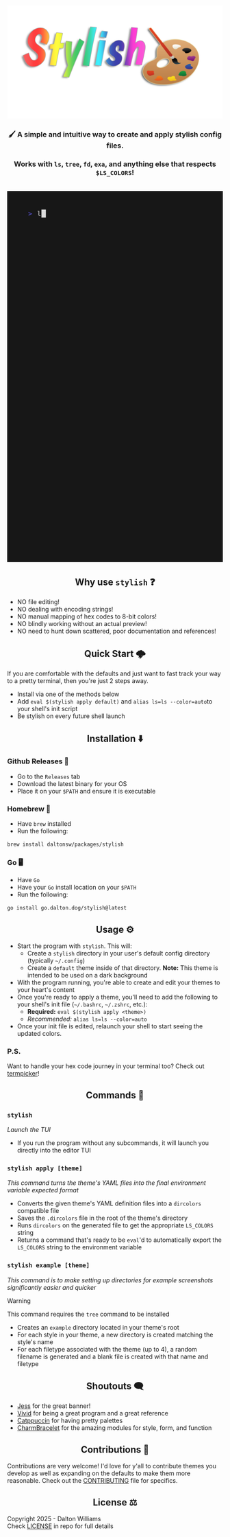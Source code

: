 <div align="center"">
    <img src="./assets/logo.png" />
    <h3>🖌️ A simple and intuitive way to create and apply stylish config files.</h3>
    <h3>Works with <code>ls</code>, <code>tree</code>, <code>fd</code>, <code>exa</code>, and anything else that respects <code>$LS_COLORS</code>!</h3>
    <br />
    <img src="./assets/demo.gif" />
</div>

<div align="center">
    <h2>Why use <code>stylish</code> ❓</h2>
</div>

- NO file editing!
- NO dealing with encoding strings!
- NO manual mapping of hex codes to 8-bit colors!
- NO blindly working without an actual preview!
- NO need to hunt down scattered, poor documentation and references!

<div align="center">
    <h2>Quick Start 🌩️</h2>
</div>

If you are comfortable with the defaults and just want to fast track your way to a pretty terminal, then you're just 2 steps away.
- Install via one of the methods below
- Add `eval $(stylish apply default)` and `alias ls=ls --color=auto`to your shell's init script
- Be stylish on every future shell launch

<div align="center">
    <h2>Installation ⬇️</h2>
</div>

### Github Releases 🐙

- Go to the `Releases` tab
- Download the latest binary for your OS
- Place it on your `$PATH` and ensure it is executable

### Homebrew 🍺 

- Have `brew` installed
- Run the following:
```sh
brew install daltonsw/packages/stylish
```

### Go 🖥️ 

- Have `Go` 
- Have your `Go` install location on your `$PATH`
- Run the following: 
```sh
go install go.dalton.dog/stylish@latest
```

<div align="center">
    <h2>Usage ⚙️</h2>
</div>

- Start the program with `stylish`. This will:
    - Create a `stylish` directory in your user's default config directory (typically `~/.config`)
    - Create a `default` theme inside of that directory. **Note:** This theme is intended to be used on a dark background
- With the program running, you're able to create and edit your themes to your heart's content
- Once you're ready to apply a theme, you'll need to add the following to your shell's init file (`~/.bashrc`, `~/.zshrc`, etc.):
    - **Required:** `eval $(stylish apply <theme>)`
    - *Recommended:* `alias ls=ls --color=auto`
- Once your init file is edited, relaunch your shell to start seeing the updated colors.

### P.S.

Want to handle your hex code journey in your terminal too? Check out [termpicker](https://github.com/ChausseBenjamin/termpicker)!

<div align="center">
    <h2>Commands 📜</h2>
</div>

### `stylish`

*Launch the TUI*

- If you run the program without any subcommands, it will launch you directly into the editor TUI

### `stylish apply [theme]`

*This command turns the theme's YAML files into the final environment variable expected format*

- Converts the given theme's YAML definition files into a `dircolors` compatible file
- Saves the `.dircolors` file in the root of the theme's directory
- Runs `dircolors` on the generated file to get the appropriate `LS_COLORS` string
- Returns a command that's ready to be `eval`'d to automatically export the `LS_COLORS` string to the environment variable

### `stylish example [theme]`

*This command is to make setting up directories for example screenshots significantly easier and quicker*

> [!WARNING]
> This command requires the `tree` command to be installed

- Creates an `example` directory located in your theme's root
- For each style in your theme, a new directory is created matching the style's name
- For each filetype associated with the theme (up to 4), a random filename is generated and a blank file is created with that name and filetype

<div align="center">
    <h2>Shoutouts 🗨️</h2>
</div>

- [Jess](https://jessicakasper.com) for the great banner!
- [Vivid](https://github.com/sharkdp/vivid) for being a great program and a great reference
- [Catppuccin](https://github.com/catppuccin) for having pretty palettes
- [CharmBracelet](https://github.com/charmbracelet) for the amazing modules for style, form, and function

<div align="center">
    <h2>Contributions 💜</h2>
</div>

Contributions are very welcome! I'd love for y'all to contribute themes you develop as well as expanding on the defaults to make them more reasonable. Check out the [CONTRIBUTING](./CONTRIBUTING.md) file for specifics.

<div align="center">
    <h2>License ⚖️</h2>
</div>

Copyright 2025 - Dalton Williams  
Check [LICENSE](./LICENSE.md) in repo for full details
